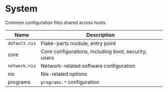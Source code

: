 # System

Common configuration files shared across hosts.

| Name          | Description                                            |
| ------------- | ------------------------------------------------------ |
| `default.nix` | Flake-parts module, entry point                        |
| core          | Core configurations, including boot, security, users   |
| `network.nix` | Network-related software configuration                 |
| nix           | Nix-related options                                    |
| programs      | `programs.*` configuration                             |
